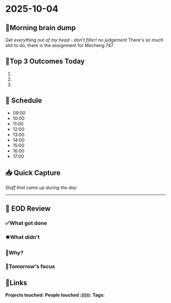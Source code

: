 # 2025-10-04

## 🧠Morning brain dump 
*Get everything out of my head - don't filter! no judgement*
There's so much shit to do, there is the assignment for Mecheng 747
## 🎯Top 3 Outcomes Today
1.
2.
3.

## 📅 Schedule
- 09:00
- 10:00
- 11:00
- 12:00
- 13:00
- 14:00
- 15:00
- 16:00
- 17:00

## 📥 Quick Capture
*Stuff that came up during the day*


---
## 🌙 EOD Review

### ✅What got done

### ⏹️What didn't 

### 🤔Why?
### 🌇Tomorrow's focus

## 🔗Links
**Projects touched:**
**People touched :))))):**
**Tags:**


